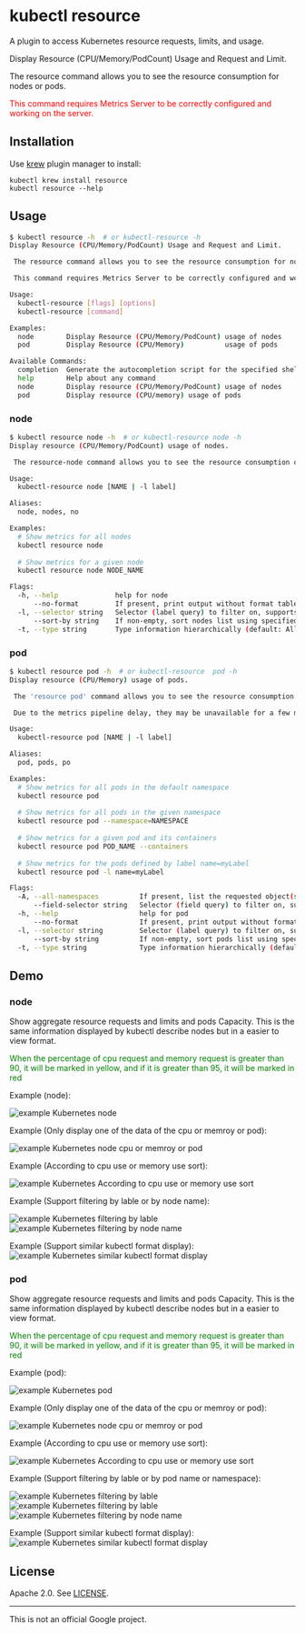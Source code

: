 # kubectl resource
A plugin to access Kubernetes resource requests, limits, and usage.

Display Resource (CPU/Memory/PodCount) Usage and Request and Limit.

The resource command allows you to see the resource consumption for nodes or pods.

<font color="red">This command requires Metrics Server to be correctly configured and working on the server.</font>

## Installation

Use [krew](https://krew.sigs.k8s.io/) plugin manager to install:

    kubectl krew install resource
    kubectl resource --help


## Usage
```bash
$ kubectl resource -h  # or kubectl-resource -h
Display Resource (CPU/Memory/PodCount) Usage and Request and Limit.

 The resource command allows you to see the resource consumption for nodes or pods.

 This command requires Metrics Server to be correctly configured and working on the server.

Usage:
  kubectl-resource [flags] [options]
  kubectl-resource [command]

Examples:
  node        Display Resource (CPU/Memory/PodCount) usage of nodes
  pod         Display Resource (CPU/Memory)          usage of pods

Available Commands:
  completion  Generate the autocompletion script for the specified shell
  help        Help about any command
  node        Display resource (CPU/Memory/PodCount) usage of nodes
  pod         Display resource (CPU/memory) usage of pods

```
### node
```bash
$ kubectl resource node -h  # or kubectl-resource node -h
Display resource (CPU/Memory/PodCount) usage of nodes.

 The resource-node command allows you to see the resource consumption of nodes.

Usage:
  kubectl-resource node [NAME | -l label]

Aliases:
  node, nodes, no

Examples:
  # Show metrics for all nodes
  kubectl resource node
  
  # Show metrics for a given node
  kubectl resource node NODE_NAME

Flags:
  -h, --help              help for node
      --no-format         If present, print output without format table
  -l, --selector string   Selector (label query) to filter on, supports '=', '==', and '!='.(e.g. -l key1=value1,key2=value2)
      --sort-by string    If non-empty, sort nodes list using specified field. The field can be either 'cpu' or 'memory' or ''.
  -t, --type string       Type information hierarchically (default: All Type)[possible values: cpu, memory, pod]

```

### pod
``` bash
$ kubectl resource pod -h  # or kubectl-resource  pod -h
Display resource (CPU/Memory) usage of pods.

 The 'resource pod' command allows you to see the resource consumption of pods.

 Due to the metrics pipeline delay, they may be unavailable for a few minutes since pod creation.

Usage:
  kubectl-resource pod [NAME | -l label]

Aliases:
  pod, pods, po

Examples:
  # Show metrics for all pods in the default namespace
  kubectl resource pod
  
  # Show metrics for all pods in the given namespace
  kubectl resource pod --namespace=NAMESPACE
  
  # Show metrics for a given pod and its containers
  kubectl resource pod POD_NAME --containers
  
  # Show metrics for the pods defined by label name=myLabel
  kubectl resource pod -l name=myLabel

Flags:
  -A, --all-namespaces          If present, list the requested object(s) across all namespaces. Namespace in current context is ignored even if specified with --namespace.
      --field-selector string   Selector (field query) to filter on, supports '=', '==', and '!='.(e.g. --field-selector key1=value1,key2=value2). The server only supports a limited number of field queries per type.
  -h, --help                    help for pod
      --no-format               If present, print output without format table
  -l, --selector string         Selector (label query) to filter on, supports '=', '==', and '!='.(e.g. -l key1=value1,key2=value2)
      --sort-by string          If non-empty, sort pods list using specified field. The field can be either 'cpu' or 'memory'.
  -t, --type string             Type information hierarchically (default: All Type)[possible values: cpu, memory, pod]
```

## Demo

### node

Show aggregate resource requests and limits  and pods Capacity. This is the same information displayed by kubectl describe nodes but in a easier to view format.

<font color="green">When the percentage of cpu request and memory request is greater than 90, it will be marked in yellow, and if it is greater than 95, it will be marked in red</font>


Example (node):

![example Kubernetes node](assets/demo-node-1.png)

Example (Only display one of the data of the cpu or memroy or pod):

![example Kubernetes node cpu or memroy or pod](assets/demo-node-2.png)

Example (According to cpu use or memory use sort):

![example Kubernetes According to cpu use or memory use sort](assets/demo-node-3.png)

Example (Support filtering by lable or by node name):

![example Kubernetes filtering by lable](assets/demo-node-4.png)
![example Kubernetes filtering by node name](assets/demo-node-5.png)


Example (Support similar kubectl format display):
![example Kubernetes similar kubectl format display](assets/demo-node-6.png)

### pod

Show aggregate resource requests and limits  and pods Capacity. This is the same information displayed by kubectl describe nodes but in a easier to view format.

<font color="green">When the percentage of cpu request and memory request is greater than 90, it will be marked in yellow, and if it is greater than 95, it will be marked in red</font>

Example (pod):

![example Kubernetes pod](assets/demo-pod-1.png)

Example (Only display one of the data of the cpu or memroy or pod):

![example Kubernetes node cpu or memroy or pod](assets/demo-pod-7.png)

Example (According to cpu use or memory use sort):

![example Kubernetes According to cpu use or memory use sort](assets/demo-pod-3.png)

Example (Support filtering by lable or by pod name or namespace):

![example Kubernetes filtering by lable](assets/demo-pod-2.png)
![example Kubernetes filtering by lable](assets/demo-pod-4.png)
![example Kubernetes filtering by node name](assets/demo-pod-5.png)


Example (Support similar kubectl format display):
![example Kubernetes similar kubectl format display](assets/demo-pod-6.png)

## License

Apache 2.0. See [LICENSE](./LICENSE).

---

This is not an official Google project.
